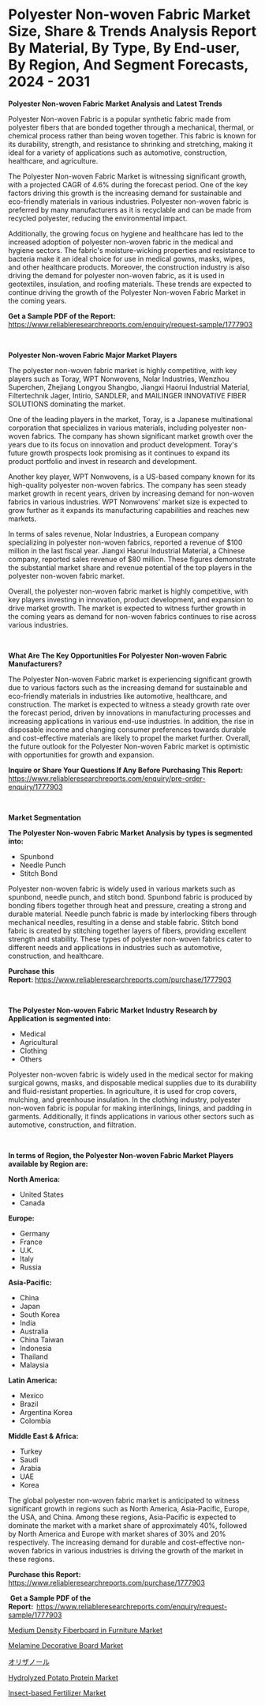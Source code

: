 <p><h1>Polyester Non-woven Fabric Market Size, Share & Trends Analysis Report By Material, By Type, By End-user, By Region, And Segment Forecasts, 2024 - 2031</h1></p><p><strong>Polyester Non-woven Fabric Market Analysis and Latest Trends</strong></p>
<p><p>Polyester Non-woven Fabric is a popular synthetic fabric made from polyester fibers that are bonded together through a mechanical, thermal, or chemical process rather than being woven together. This fabric is known for its durability, strength, and resistance to shrinking and stretching, making it ideal for a variety of applications such as automotive, construction, healthcare, and agriculture.</p><p>The Polyester Non-woven Fabric Market is witnessing significant growth, with a projected CAGR of 4.6% during the forecast period. One of the key factors driving this growth is the increasing demand for sustainable and eco-friendly materials in various industries. Polyester non-woven fabric is preferred by many manufacturers as it is recyclable and can be made from recycled polyester, reducing the environmental impact.</p><p>Additionally, the growing focus on hygiene and healthcare has led to the increased adoption of polyester non-woven fabric in the medical and hygiene sectors. The fabric's moisture-wicking properties and resistance to bacteria make it an ideal choice for use in medical gowns, masks, wipes, and other healthcare products. Moreover, the construction industry is also driving the demand for polyester non-woven fabric, as it is used in geotextiles, insulation, and roofing materials. These trends are expected to continue driving the growth of the Polyester Non-woven Fabric Market in the coming years.</p></p>
<p><strong>Get a Sample PDF of the Report:&nbsp;</strong> <a href="https://www.reliableresearchreports.com/enquiry/request-sample/1777903">https://www.reliableresearchreports.com/enquiry/request-sample/1777903</a></p>
<p>&nbsp;</p>
<p><strong>Polyester Non-woven Fabric Major Market Players</strong></p>
<p><p>The polyester non-woven fabric market is highly competitive, with key players such as Toray, WPT Nonwovens, Nolar Industries, Wenzhou Superchen, Zhejiang Longyou Shangbo, Jiangxi Haorui Industrial Material, Filtertechnik Jager, Intirio, SANDLER, and MAILINGER INNOVATIVE FIBER SOLUTIONS dominating the market.</p><p>One of the leading players in the market, Toray, is a Japanese multinational corporation that specializes in various materials, including polyester non-woven fabrics. The company has shown significant market growth over the years due to its focus on innovation and product development. Toray's future growth prospects look promising as it continues to expand its product portfolio and invest in research and development.</p><p>Another key player, WPT Nonwovens, is a US-based company known for its high-quality polyester non-woven fabrics. The company has seen steady market growth in recent years, driven by increasing demand for non-woven fabrics in various industries. WPT Nonwovens' market size is expected to grow further as it expands its manufacturing capabilities and reaches new markets.</p><p>In terms of sales revenue, Nolar Industries, a European company specializing in polyester non-woven fabrics, reported a revenue of $100 million in the last fiscal year. Jiangxi Haorui Industrial Material, a Chinese company, reported sales revenue of $80 million. These figures demonstrate the substantial market share and revenue potential of the top players in the polyester non-woven fabric market.</p><p>Overall, the polyester non-woven fabric market is highly competitive, with key players investing in innovation, product development, and expansion to drive market growth. The market is expected to witness further growth in the coming years as demand for non-woven fabrics continues to rise across various industries.</p></p>
<p>&nbsp;</p>
<p><strong>What Are The Key Opportunities For Polyester Non-woven Fabric Manufacturers?</strong></p>
<p><p>The Polyester Non-woven Fabric market is experiencing significant growth due to various factors such as the increasing demand for sustainable and eco-friendly materials in industries like automotive, healthcare, and construction. The market is expected to witness a steady growth rate over the forecast period, driven by innovations in manufacturing processes and increasing applications in various end-use industries. In addition, the rise in disposable income and changing consumer preferences towards durable and cost-effective materials are likely to propel the market further. Overall, the future outlook for the Polyester Non-woven Fabric market is optimistic with opportunities for growth and expansion.</p></p>
<p><strong>Inquire or Share Your Questions If Any Before Purchasing This Report:</strong> <a href="https://www.reliableresearchreports.com/enquiry/pre-order-enquiry/1777903">https://www.reliableresearchreports.com/enquiry/pre-order-enquiry/1777903</a></p>
<p>&nbsp;</p>
<p><strong>Market Segmentation</strong></p>
<p><strong>The Polyester Non-woven Fabric Market Analysis by types is segmented into:</strong></p>
<p><ul><li>Spunbond</li><li>Needle Punch</li><li>Stitch Bond</li></ul></p>
<p><p>Polyester non-woven fabric is widely used in various markets such as spunbond, needle punch, and stitch bond. Spunbond fabric is produced by bonding fibers together through heat and pressure, creating a strong and durable material. Needle punch fabric is made by interlocking fibers through mechanical needles, resulting in a dense and stable fabric. Stitch bond fabric is created by stitching together layers of fibers, providing excellent strength and stability. These types of polyester non-woven fabrics cater to different needs and applications in industries such as automotive, construction, and healthcare.</p></p>
<p><strong>Purchase this Report:&nbsp;</strong><a href="https://www.reliableresearchreports.com/purchase/1777903">https://www.reliableresearchreports.com/purchase/1777903</a></p>
<p>&nbsp;</p>
<p><strong>The Polyester Non-woven Fabric Market Industry Research by Application is segmented into:</strong></p>
<p><ul><li>Medical</li><li>Agricultural</li><li>Clothing</li><li>Others</li></ul></p>
<p><p>Polyester non-woven fabric is widely used in the medical sector for making surgical gowns, masks, and disposable medical supplies due to its durability and fluid-resistant properties. In agriculture, it is used for crop covers, mulching, and greenhouse insulation. In the clothing industry, polyester non-woven fabric is popular for making interlinings, linings, and padding in garments. Additionally, it finds applications in various other sectors such as automotive, construction, and filtration.</p></p>
<p>&nbsp;</p>
<p><strong>In terms of Region, the Polyester Non-woven Fabric Market Players available by Region are:</strong></p>
<p>
    <p> <strong> North America: </strong>
        <ul>
            <li>United States</li>
            <li>Canada</li>
        </ul>
        </p> 
    <p> <strong> Europe: </strong>
        <ul>
            <li>Germany</li>
            <li>France</li>
            <li>U.K.</li>
            <li>Italy</li>
            <li>Russia</li>
        </ul>
        </p> 
    <p> <strong> Asia-Pacific: </strong>
        <ul>
            <li>China</li>
            <li>Japan</li>
            <li>South Korea</li>
            <li>India</li>
            <li>Australia</li>
            <li>China Taiwan</li>
            <li>Indonesia</li>
            <li>Thailand</li>
            <li>Malaysia</li>
        </ul>
        </p> 
    <p> <strong> Latin America: </strong>
        <ul>
            <li>Mexico</li>
            <li>Brazil</li>
            <li>Argentina Korea</li>
            <li>Colombia</li>
        </ul>
        </p> 
    <p> <strong> Middle East & Africa: </strong>
        <ul>
            <li>Turkey</li>
            <li>Saudi</li>
            <li>Arabia</li>
            <li>UAE</li>
            <li>Korea</li>
        </ul>
    </p>
    </p>
<p><p>The global polyester non-woven fabric market is anticipated to witness significant growth in regions such as North America, Asia-Pacific, Europe, the USA, and China. Among these regions, Asia-Pacific is expected to dominate the market with a market share of approximately 40%, followed by North America and Europe with market shares of 30% and 20% respectively. The increasing demand for durable and cost-effective non-woven fabrics in various industries is driving the growth of the market in these regions.</p></p>
<p><strong>Purchase this Report: </strong><a href="https://www.reliableresearchreports.com/purchase/1777903">https://www.reliableresearchreports.com/purchase/1777903</a></p>
<p>&nbsp;<strong>Get a Sample PDF of the Report:&nbsp;&nbsp;</strong><a href="https://www.reliableresearchreports.com/enquiry/request-sample/1777903">https://www.reliableresearchreports.com/enquiry/request-sample/1777903</a></p>
<p><strong></strong></p>
<p><p><a href="https://issuu.com/reportprime-2/docs/medium-density-fiberboard-in-furniture-market-size">Medium Density Fiberboard in Furniture Market</a></p><p><a href="https://issuu.com/reportprime-2/docs/melamine-decorative-board-market-size-2030.pptx">Melamine Decorative Board Market</a></p><p><a href="https://github.com/dzy793153605/Market-Research-Report-List-1/blob/main/8686897863.md">オリザノール</a></p><p><a href="https://github.com/jj19131/Market-Research-Report-List-1/blob/main/hydrolyzed-potato-protein-market.md">Hydrolyzed Potato Protein Market</a></p><p><a href="https://github.com/jodemen/Market-Research-Report-List-1/blob/main/insect-based-fertilizer-market.md">Insect-based Fertilizer Market</a></p></p>